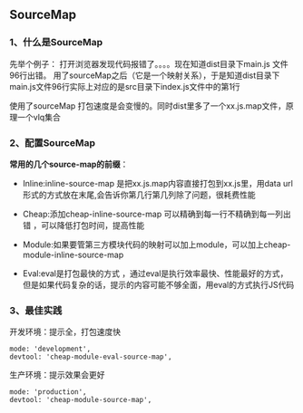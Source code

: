 ## SourceMap

### 1、什么是SourceMap

先举个例子：
打开浏览器发现代码报错了。。。。现在知道dist目录下main.js 文件 96行出错。
用了sourceMap之后（它是一个映射关系），于是知道dist目录下main.js文件96行实际上对应的是src目录下index.js文件中的第1行

使用了sourceMap 打包速度是会变慢的。同时dist里多了一个xx.js.map文件，原理一个vlq集合

### 2、配置SourceMap

**常用的几个source-map的前缀**：

- Inline:inline-source-map 是把xx.js.map内容直接打包到xx.js里，用data url形式的方式放在末尾,会告诉你第几行第几列除了问题，很耗费性能

- Cheap:添加cheap-inline-source-map 可以精确到每一行不精确到每一列出错 ，可以降低打包时间，提高性能

- Module:如果要管第三方模块代码的映射可以加上module，可以加上cheap-module-inline-source-map

- Eval:eval是打包最快的方式 ，通过eval是执行效率最快、性能最好的方式，但是如果代码复杂的话，提示的内容可能不够全面，用eval的方式执行JS代码

### 3、最佳实践

开发环境：提示全，打包速度快

```
mode: 'development',
devtool: 'cheap-module-eval-source-map',
```

生产环境：提示效果会更好
```
mode: 'production',
devtool: 'cheap-module-source-map',
```